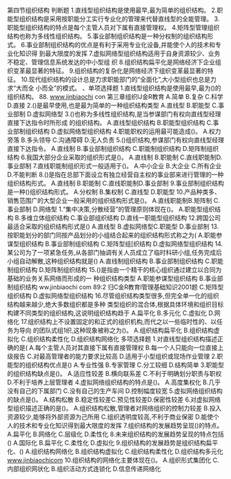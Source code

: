 
第四节组织结构
判断题
1.直线型组织结构是使用最早,最为简单的组织结构。
2.职能型组织结构是采用按职能分工实行专业化的管理来代替直线型的全能管理。
3.职能型组织结构的特点是每个主管人员对下属有直接管理权。
4.矩阵型管理组织结构也称为多线性组织结构。
5.事业部制组织结构是一种分权制的组织结构形式。
6.事业部制组织结构的优点是有利于采用专业化设备,并能使个人的技术和专业化知识得
到最大限度的发挥
7.虚拟网络型组织结构适用于自身资源较少、业务不稳定、管理信息系统发达的中小型组
织
8.组织结构扁平化是网络经济下企业组织变革最显著的特征。
9.组织结构的复杂化是网络经济下组织变革最显著的特征。
10.现代组织结构的设计总是力求职能部门的“全面化”,大小型组织也总是力求“大而全
小而全”的模式。
、单项选择题
1.直线型组织结构是使用最早,最为()的组织结构。
88. www.jinbiaochi con
第三章组织lJ金R教育
A.简单
B.复杂
C.科学
D.直接
2.()是最早使用,也是最为简单的一种组织结构类型
A.直线型
B.职能型
C.事业部制
D.虚拟网络型
3.()也称为多线性组织结构,是当参谋部门有权向直线型经理直接下达指令时所形成
的组织结构。
A.直线型组织结构
B.职能型组织结构
C.事业部制组织结构
D.虚拟网络型组织结构
4.职能职权的运用最可能造成()。
A.权力旁落
B.多头领导
C.沟通障碍
D.无人负责
5.()组织结构,参谋部门有权向直线型经理直接下达指令。
A.直线制
B.事业部制组织结构
C.职能制组织结构
D.矩阵制组织结构
6.我国大部分企业采取的组织形式是()。
A.直线制
B.职能制
C.直线职能制D.事业部制
7.直线职能制组织形式一般适用于()。
A.中小企业
B.大企业
C.所有企业
D.不能判断
8.()是指在总部下面设立有独立经营自主权的事业部来进行管理的一种组织结构形式。
A.直线制
B.职能制
C.直线职能制D.事业部制
9.事业部制组织结构是一种()组织结构形式。
A.分权制
B.集权制
C.直线型
D.职能型
10.产品种类多、销售范围广的大型企业一般采用的组织结构形式是()。
A.直线职能制B.矩阵制
C.事业部制
D.网络型
1.“集中决策,分散经营”的管理原则体现在()。
A.职能型组织结构
B.多维立体组织结构
C.事业部组织结构
D.直线一职能型组织结构
12.跨国公司最适合采取的组织结构形式是()
A.直线型
B.虚拟网络型C.职能型
D.事业部制
13.按职能划分的部门同按产品划分的小组结合起来的组织结构形式称之为(
A.职能参谋型组织结构
B.事业部制组织结构
C.矩阵型组[织结构
D.虚拟网络型组织结构
14.某公司为了一项紧急任务,从各部门抽调有关人员成立了临时科研小组,任务完成后
小组自动解散,这种组织结构就是()
A.直线制组织结构
B.事业部制组织结构
C.职能制组织结构
D.矩阵制组织结构
15.()是指由一个精干的核心组织通过建立以合同为基础的业务关系网络而形成的一
种组织结构类型
A.职能参谋型组织结构
B.事业部制组织结构
ww.jinbiaochi com
89:2
归C金R教育l管理基础知识2001题
C.矩阵型组织结构
D.虚拟网络型组织结构
16.尽管组织结构类型很多,但完全单一化的组织结构越来越少,绝大多数组织都是多种
类型组织的混合体,根据具体环境和组织目标构建不同类型的组织结构,这说明组织结构趋于
A.扁平化
B.多元化
C.虚拟化
D.网络化
17.组织结构上不设置固定的和正式的组织机构,而代之以一些临时性的、以任务为导向
的团队式组1织,这种现象被称之为()。
A.组织结构扁平化
B.组织结构虚拟化
C.组织结构柔性化
D.组织结构网络化
多项选择题
1.对直线型组织结构描述正确的是(
A.每个主管人员对其直接下属有直接管理权
B.每一个人只能向一位直接上级报告
C.对最高管理者的能力要求比较高
D.适用于小型组织或现场作业管理
2.职能型的组织结构优点是()
A.专业性强
B.专家管理
C.分工较细
D.结构简单
3.职能型的组织结构缺点是()。
A.适应性较差
B.横向联系差
C.不利于明确划分职责与职权
D.不利于培养上层管理者
4.虚拟网络组织结构的特点是()。
A.高度集权化
B.几乎没有自己的下属部门
C.没有自己的生产车间
D.控制幅度较宽
5.虚拟网络组织结构的缺点是()。
A.结构松散
B.稳定性较差C.预见性较差D.保密性较差
6.对虚拟网络型组织描述正确的是()。
A.组织结构松散,管理者对网络组织的控制力较差
B.投入资源较少,能够将外部资源为己所用
C.组织透明度较高,不利于商业保密
D.能使个人的技术和专业化知识得到最大限度的发挥
7.组织结构的发展趋势呈现()的特点。
A.扁平化
B.网络化
C.层级化
D.柔性化
8.未来组织结构的发展趋势呈现的特点包括()
A.国际化
B.扁平化
C.柔性化
D.虚拟化
9.组织结构的发展趋势是组织结构扁平化、()
A.组织结构网络化
B.组织结构虚拟化
C.组织结构柔性化
D.组织结构多元化
www.jinbiaochicom
10.组织结构的网络化主要体现在()。
A.组织形式集团化
C.内部组织网状化
B.组织活动方式连锁化
D.信息传递网络化